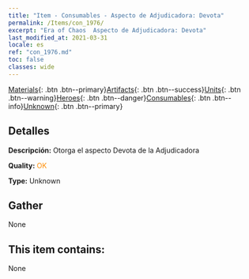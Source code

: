 ```yaml
---
title: "Item - Consumables - Aspecto de Adjudicadora: Devota"
permalink: /Items/con_1976/
excerpt: "Era of Chaos  Aspecto de Adjudicadora: Devota"
last_modified_at: 2021-03-31
locale: es
ref: "con_1976.md"
toc: false
classes: wide
---
```

 [Materials](/es/Items/){: .btn .btn--primary}[Artifacts](/es/Items/Artifacts/){: .btn .btn--success}[Units](/es/Items/Units/){: .btn .btn--warning}[Heroes](/es/Items/Heroes/){: .btn .btn--danger}[Consumables](/es/Items/Consumables/){: .btn .btn--info}[Unknown](/es/Items/Unknown/){: .btn .btn--primary}

## Detalles
 **Descripción:** Otorga el aspecto Devota de la Adjudicadora

 **Quality:** <span style="color: #FF8C00">OK</span>

 **Type:** Unknown

## Gather

  None

## This item contains:

  None


